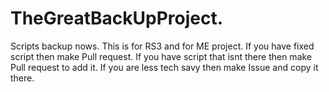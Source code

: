 # TheGreatBackUpProject.
Scripts backup nows. This is for RS3 and for ME project.
If you have fixed script then make Pull request.
If you have script that isnt there then make Pull request to add it. If you are less tech savy then make Issue and copy it there.
